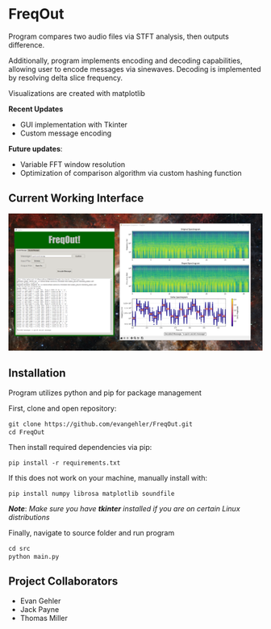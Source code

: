 # FreqOut

Program compares two audio files via STFT analysis, then outputs difference.

Additionally, program implements encoding and decoding capabilities, allowing user to encode messages via
sinewaves. Decoding is implemented by resolving delta slice frequency.

Visualizations are created with matplotlib

**Recent Updates**
- GUI implementation with Tkinter
- Custom message encoding

**Future updates**:
- Variable FFT window resolution
- Optimization of comparison algorithm via custom hashing function

Current Working Interface 
---
![alt text](images/current_interface.png)

**Installation**
---
Program utilizes python and pip for package management

First, clone and open repository:
```
git clone https://github.com/evangehler/FreqOut.git
cd FreqOut
```
Then install required dependencies via pip:
```
pip install -r requirements.txt
```
If this does not work on your machine, manually install with:
```
pip install numpy librosa matplotlib soundfile
```
***Note***: *Make sure you have **tkinter** installed if you are on certain Linux distributions*

Finally, navigate to source folder and run program
```
cd src
python main.py
```



**Project Collaborators**
---
- Evan Gehler
- Jack Payne
- Thomas Miller

